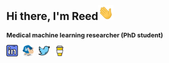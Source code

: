 <div id="hi--im-reed">
</div>

<h1 align="left">Hi there, I'm Reed<img src="https://raw.githubusercontent.com/ABSphreak/ABSphreak/master/gifs/Hi.gif" width="40px" /></h1>
<h3 align="left">Medical machine learning researcher (PhD student)</h3>

<p align='left'>
<a href="https://reedsutton.ca"><img height="30" src="https://raw.githubusercontent.com/8bithemant/8bithemant/master/linkedin.png?raw=true"></a>&nbsp;&nbsp;
<a href="https://www.linkedin.com/in/reedtsutton/"><img height="30" src="https://github.com/reedtsutton/reedtsutton/blob/main/sheep/iconfinder_linkedin_right_236876.png?raw=true"></a>&nbsp;&nbsp;
<a href="https://twitter.com/reedus33"><img height="30" src="https://raw.githubusercontent.com/8bithemant/8bithemant/master/twitter.png?raw=true"></a>&nbsp;&nbsp;
<a href="https://www.researchgate.net/profile/Reed_Sutton"><img height="30" src="https://raw.githubusercontent.com/8bithemant/8bithemant/master/coffee.jpg?raw=true"></a>&nbsp;&nbsp;
</p>

<!-- HIDDEN
**reedtsutton/reedtsutton** is a ✨ _special_ ✨ repository because its `README.md` (this file) appears on your GitHub profile.

### Hi there 👋

Here are some ideas to get you started:

- 🔭 I’m currently working on ...
- 🌱 I’m currently learning ...
- 👯 I’m looking to collaborate on ...
- 🤔 I’m looking for help with ...
- 💬 Ask me about ...
- 📫 How to reach me: ...
- 😄 Pronouns: ...
- ⚡ Fun fact: ...
-->
